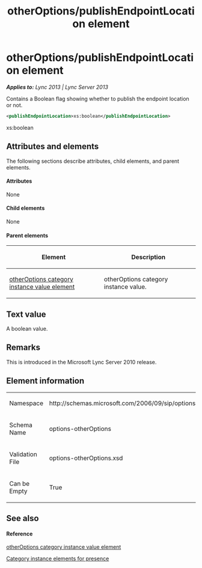 ﻿---
title: otherOptions/publishEndpointLocation element
TOCTitle: otherOptions/publishEndpointLocation element
ms:assetid: af919f67-06c4-489d-9e6d-f96811cf82f8
ms:mtpsurl: https://msdn.microsoft.com/en-us/library/Dn454778(v=office.15)
ms:contentKeyID: 57093664
ms.date: 07/24/2014
mtps_version: v=office.15
dev_langs:
- xml
---

# otherOptions/publishEndpointLocation element


_**Applies to:** Lync 2013 | Lync Server 2013_

Contains a Boolean flag showing whether to publish the endpoint location or not.

``` xml
<publishEndpointLocation>xs:boolean</publishEndpointLocation>
```

xs:boolean

## Attributes and elements

The following sections describe attributes, child elements, and parent elements.

#### Attributes

None

#### Child elements

None

#### Parent elements

<table>
<colgroup>
<col style="width: 50%" />
<col style="width: 50%" />
</colgroup>
<thead>
<tr class="header">
<th><p>Element</p></th>
<th><p>Description</p></th>
</tr>
</thead>
<tbody>
<tr class="odd">
<td><p><a href="otheroptions-category-instance-value-element.md">otherOptions category instance value element</a></p></td>
<td><p>otherOptions category instance value.</p></td>
</tr>
</tbody>
</table>


## Text value

A boolean value.

## Remarks

This is introduced in the Microsoft Lync Server 2010 release.

## Element information

<table>
<colgroup>
<col style="width: 50%" />
<col style="width: 50%" />
</colgroup>
<tbody>
<tr class="odd">
<td><p>Namespace</p></td>
<td><p>http://schemas.microsoft.com/2006/09/sip/options/otherOptions</p></td>
</tr>
<tr class="even">
<td><p>Schema Name</p></td>
<td><p>options-otherOptions</p></td>
</tr>
<tr class="odd">
<td><p>Validation File</p></td>
<td><p>options-otherOptions.xsd</p></td>
</tr>
<tr class="even">
<td><p>Can be Empty</p></td>
<td><p>True</p></td>
</tr>
</tbody>
</table>


## See also

#### Reference

[otherOptions category instance value element](otheroptions-category-instance-value-element.md)

[Category instance elements for presence](category-instance-elements-for-presence.md)

